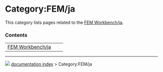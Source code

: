 # Category:FEM/ja
This category lists pages related to the [FEM Workbench/ja](FEM_Workbench/ja.md).

### Contents

|     |     |     |
| --- | --- | --- |
| [FEM Workbench/ja](FEM_Workbench/ja.md) |



---
![](images/Right_arrow.png) [documentation index](../README.md) > Category:FEM/ja
